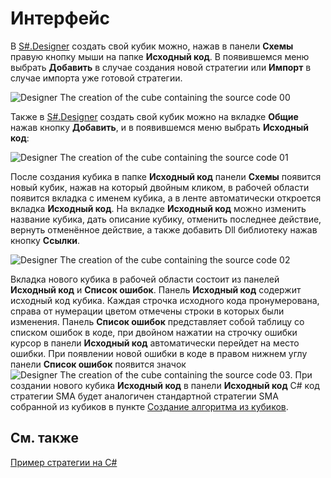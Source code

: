 # Интерфейс

В [S\#.Designer](Designer.md) создать свой кубик можно, нажав в панели **Схемы** правую кнопку мыши на папке **Исходный код**. В появившемся меню выбрать **Добавить** в случае создания новой стратегии или **Импорт** в случае импорта уже готовой стратегии.

![Designer The creation of the cube containing the source code 00](~/images/Designer_creation_of_element_containing_source_code_00.png)

Также в [S\#.Designer](Designer.md) создать свой кубик можно на вкладке **Общие** нажав кнопку **Добавить**, и в появившемся меню выбрать **Исходный код**:

![Designer The creation of the cube containing the source code 01](~/images/Designer_creation_of_element_containing_source_code_01.png)

После создания кубика в папке **Исходный код** панели **Схемы** появится новый кубик, нажав на который двойным кликом, в рабочей области появится вкладка с именем кубика, а в ленте автоматически откроется вкладка **Исходный код**. На вкладке **Исходный код** можно изменить название кубика, дать описание кубику, отменить последнее действие, вернуть отменённое действие, а также добавить Dll библиотеку нажав кнопку **Ссылки**.

![Designer The creation of the cube containing the source code 02](~/images/Designer_creation_of_element_containing_source_code_02.png)

Вкладка нового кубика в рабочей области состоит из панелей **Исходный код** и **Список ошибок**. Панель **Исходный код** содержит исходный код кубика. Каждая строчка исходного кода пронумерована, справа от нумерации цветом отмечены строки в которых были изменения. Панель **Список ошибок** представляет собой таблицу со списком ошибок в коде, при двойном нажатии на строчку ошибки курсор в панели **Исходный код** автоматически перейдет на место ошибки. При появлении новой ошибки в коде в правом нижнем углу панели **Список ошибок** появится значок ![Designer The creation of the cube containing the source code 03](~/images/Designer_creation_of_element_containing_source_code_03.png). При создании нового кубика **Исходный код** в панели **Исходный код** C\# код стратегии SMA будет аналогичен стандартной стратегии SMA собранной из кубиков в пункте [Создание алгоритма из кубиков](Designer_Algorithm_creation_of_elements.md).

## См. также

[Пример стратегии на C\#](Designer_Creating_strategy_from_source_code.md)
